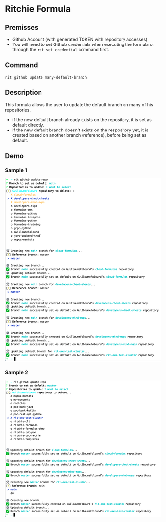 # Ritchie Formula

## Premisses

- Github Account (with generated TOKEN with repository accesses)
- You will need to set Github credentials when executing the formula or through the `rit set credential` command first.

## Command

```bash
rit github update many-default-branch
```

## Description

This formula allows the user to update the default branch on many of his repositories.

- if the new default branch already exists on the repository, it is set as default directly.
- if the new default branch doesn't exists on the respository yet, it is created based on another branch (reference), before being set as default.

## Demo

### Sample 1

<img class="special-img-class" src="/docs/img/rit-github-update-repo-sample-1.png"/>

### Sample 2

<img class="special-img-class" src="/docs/img/rit-github-update-repo-sample-2.png"/>
